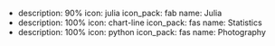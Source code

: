  - description: 90%
     icon: julia
     icon_pack: fab
     name: Julia
 - description: 100%
   icon: chart-line
   icon_pack: fas
   name: Statistics
 - description: 100%
   icon: python
   icon_pack: fas
   name: Photography
